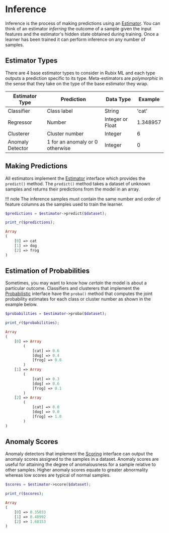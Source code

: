 # Inference
Inference is the process of making predictions using an [Estimator](estimator.md). You can think of an estimator *inferring* the outcome of a sample given the input features and the estimator's hidden state obtained during training. Once a learner has been trained it can perform inference on any number of samples.

## Estimator Types
There are 4 base estimator types to consider in Rubix ML and each type outputs a prediction specific to its type. Meta-estimators are *polymorphic* in the sense that they take on the type of the base estimator they wrap.

| Estimator Type | Prediction | Data Type | Example |
|---|---|---|---|
| Classifier | Class label | String | 'cat' |
| Regressor | Number | Integer or Float | 1.348957 |
| Clusterer | Cluster number | Integer | 6 |
| Anomaly Detector | 1 for an anomaly or 0 otherwise | Integer | 0 |

## Making Predictions
All estimators implement the [Estimator](estimator.md) interface which provides the `predict()` method. The `predict()` method takes a dataset of unknown samples and returns their predictions from the model in an array.

!!! note
    The inference samples must contain the same number and order of feature columns as the samples used to train the learner.

```php
$predictions = $estimator->predict($dataset);

print_r($predictions);
```

```php
Array
(
    [0] => cat
    [1] => dog
    [2] => frog
)
```

## Estimation of Probabilities
Sometimes, you may want to know how *certain* the model is about a particular outcome. Classifiers and clusterers that implement the [Probabilistic](probabilistic.md) interface have the `proba()` method that computes the joint probability estimates for each class or cluster number as shown in the example below.

```php
$probabilities = $estimator->proba($dataset);  

print_r($probabilities);
```

```php
Array
(
    [0] => Array
        (
            [cat] => 0.6
            [dog] => 0.4
            [frog] => 0.0
        )
    [1] => Array
        (
            [cat] => 0.3
            [dog] => 0.6
            [frog] => 0.1
        )
    [2] => Array
        (
            [cat] => 0.0
            [dog] => 0.0
            [frog] => 1.0
        )
)
```

## Anomaly Scores
Anomaly detectors that implement the [Scoring](scoring.md) interface can output the anomaly scores assigned to the samples in a dataset. Anomaly scores are useful for attaining the degree of anomalousness for a sample relative to other samples. Higher anomaly scores equate to greater abnormality whereas low scores are typical of normal samples.

```php
$scores = $estimator->score($dataset);

print_r($scores);
```

```php
Array
(
    [0] => 0.35033
    [1] => 0.40992
    [2] => 1.68153
)
```
